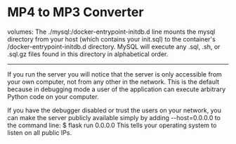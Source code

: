 # MP4 to MP3 Converter

volumes: The ./mysql:/docker-entrypoint-initdb.d line mounts the mysql directory from your host
 (which contains your init.sql) to the container's /docker-entrypoint-initdb.d directory. MySQL
 will execute any .sql, .sh, or .sql.gz files found in this directory in alphabetical order.

---

If you run the server you will notice that the server is only accessible from your own
computer, not from any other in the network. This is the default because in debugging
mode a user of the application can execute arbitrary Python code on your computer.

If you have the debugger disabled or trust the users on your network, you can make the
server publicly available simply by adding --host=0.0.0.0 to the command line:
$ flask run 0.0.0.0 This tells your operating system to listen on all public IPs.
